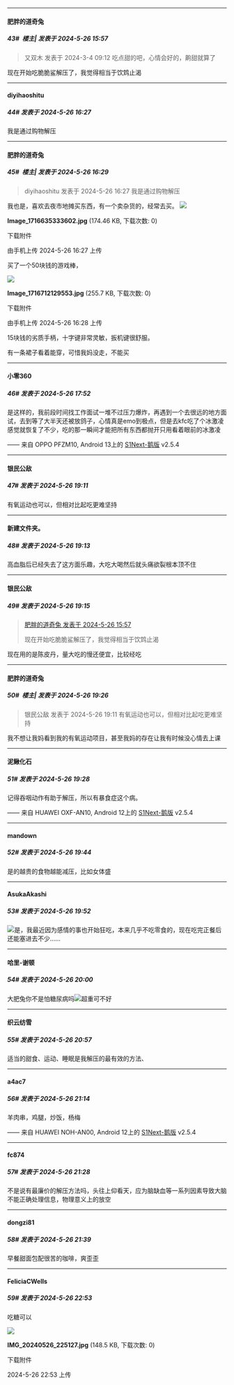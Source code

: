 ﻿
*****

####  肥胖的道奇兔  
##### 43#         楼主| 发表于 2024-5-26 15:57

<blockquote>又双木 发表于 2024-3-4 09:12
吃点甜的吧，心情会好的，齁甜就算了</blockquote>
现在开始吃脆脆鲨解压了，我觉得相当于饮鸩止渴


*****

####  diyihaoshitu  
##### 44#       发表于 2024-5-26 16:27

我是通过购物解压

*****

####  肥胖的道奇兔  
##### 45#         楼主| 发表于 2024-5-26 16:29

<blockquote>diyihaoshitu 发表于 2024-5-26 16:27
我是通过购物解压</blockquote>
我也是，喜欢去夜市地摊买东西，有一个卖杂货的，经常去买。

<img src="https://img.saraba1st.com/forum/202405/26/162757e9j48kjoi990j949.jpg" referrerpolicy="no-referrer">

<strong>Image_1716635333602.jpg</strong> (174.46 KB, 下载次数: 0)

下载附件

由手机上传
2024-5-26 16:27 上传

买了一个50块钱的游戏棒，

<img src="https://img.saraba1st.com/forum/202405/26/162857nta9q7qrv3v6tkky.jpg" referrerpolicy="no-referrer">

<strong>Image_1716712129553.jpg</strong> (255.7 KB, 下载次数: 0)

下载附件

由手机上传
2024-5-26 16:28 上传

15块钱的劣质手柄，十字键非常灵敏，扳机键很舒服。

有一条裙子看着能穿，可惜我妈没走，不能买


*****

####  小零360  
##### 46#       发表于 2024-5-26 17:52

是这样的，我前段时间找工作面试一堆不过压力爆炸，再遇到一个去很远的地方面试，去到等了大半天还被放鸽子，心情真是emo到极点，但是去kfc吃了个冰激凌感觉就恢复了不少，吃的那一瞬间才能把所有东西都抛开只用看着眼前的冰激凌

—— 来自 OPPO PFZM10, Android 13上的 [S1Next-鹅版](https://github.com/ykrank/S1-Next/releases) v2.5.4


*****

####  银民公敌  
##### 47#       发表于 2024-5-26 19:11

有氧运动也可以，但相对比起吃更难坚持

*****

####  新建文件夹。  
##### 48#       发表于 2024-5-26 19:13

高血脂后已经失去了这方面乐趣，大吃大喝然后就头痛欲裂根本顶不住


*****

####  银民公敌  
##### 49#       发表于 2024-5-26 19:15

<blockquote><a href="httphttps://bbs.saraba1st.com/2b/forum.php?mod=redirect&amp;goto=findpost&amp;pid=65007824&amp;ptid=2174008" target="_blank">肥胖的道奇兔 发表于 2024-5-26 15:57</a>

现在开始吃脆脆鲨解压了，我觉得相当于饮鸩止渴</blockquote>
现在用的是陈皮丹，量大吃的慢还便宜，比较经吃


*****

####  肥胖的道奇兔  
##### 50#         楼主| 发表于 2024-5-26 19:26

<blockquote>银民公敌 发表于 2024-5-26 19:11
有氧运动也可以，但相对比起吃更难坚持</blockquote>
我不想让我妈看到我的有氧运动项目，甚至我妈的存在让我有时候没心情去上课

*****

####  泥鳅化石  
##### 51#       发表于 2024-5-26 19:28

记得吞咽动作有助于解压，所以有暴食症这个病。

—— 来自 HUAWEI OXF-AN10, Android 12上的 [S1Next-鹅版](https://github.com/ykrank/S1-Next/releases) v2.5.4


*****

####  mandown  
##### 52#       发表于 2024-5-26 19:44

是的越贵的食物越能减压，比如女体盛


*****

####  AsukaAkashi  
##### 53#       发表于 2024-5-26 19:52

<img src="https://static.saraba1st.com/image/smiley/face2017/001.png" referrerpolicy="no-referrer">是，我最近因为感情的事也开始狂吃，本来几乎不吃零食的，现在吃完正餐后还能塞进去不少……


*****

####  哈里-谢顿  
##### 54#       发表于 2024-5-26 20:00

大肥兔你不是怕糖尿病吗<img src="https://static.saraba1st.com/image/smiley/face2017/001.png" referrerpolicy="no-referrer">超重可不好


*****

####  织云纺雪  
##### 55#       发表于 2024-5-26 20:57

适当的甜食、运动、睡眠是我解压的最有效的方法、


*****

####  a4ac7  
##### 56#       发表于 2024-5-26 21:14

羊肉串，鸡腿，炒饭，杨梅

—— 来自 HUAWEI NOH-AN00, Android 12上的 [S1Next-鹅版](https://github.com/ykrank/S1-Next/releases) v2.5.4


*****

####  fc874  
##### 57#       发表于 2024-5-26 21:28

不是说有最廉价的解压方法吗，头往上仰看天，应为脑缺血等一系列因素导致大脑不能正确处理信息，物理意义上的放空


*****

####  dongzi81  
##### 58#       发表于 2024-5-26 21:39

早餐甜面包配很苦的咖啡，爽歪歪


*****

####  FeliciaCWells  
##### 59#       发表于 2024-5-26 22:53

吃糖可以

<img src="https://img.saraba1st.com/forum/202405/26/225328vs2yyjp30vj55wgb.jpg" referrerpolicy="no-referrer">

<strong>IMG_20240526_225127.jpg</strong> (148.5 KB, 下载次数: 0)

下载附件

2024-5-26 22:53 上传

